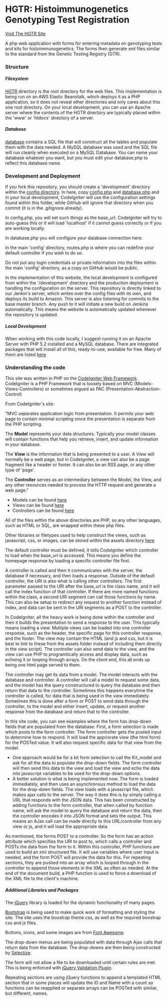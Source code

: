 # HGTR: Histoimmunogenetics Genotyping Test Registration

<a href="http://hgtr.b12x.org" target="_blank">Visit The HGTR Site</a>

A php web application with forms for entering metadata on genotyping tests and kits for histoimmunogenetics. The forms then generate xml files similar to the standard from the Genetic Testing Registry (GTR).

### Structure

##### Filesystem

[HGTR](HGTR) directory is the root directory for the web files. This implementation is being run on an AWS Elastic Beanstalk, which deploys it as a
PHP application, so it does not reveal other directories and only cares about this one root directory. On your local development, you can use an Apache server where the contents of the HGTR
directory are typically placed within the 'www' or 'htdocs' directory of a server. 

##### Database

[database](database) contains a SQL file that will construct all the tables and populate them with the data needed. A MySQL database was used and the SQL file will run cleanly when executed on a MySQL Database. 
You can name your database whatever you want, but you must edit your database.php to reflect this database name.

### Development and Deployment

If you fork this repository, you should create a 'development' directory within the [config directory](HGTR/application/config). In here, copy [config.php](HGTR/application/config/config.php) and [database.php](HGTR/application/config/database.php) and in your local development, CodeIgniter will use the configuration settings found within this folder, while GitHub will ignore that directory when you commit (it is in the .gitignore already).

In config.php, you will set such things as the base_url. CodeIgniter will try to auto-guess this or it will load 'localhost' if it cannot guess correctly or if you are working locally.

In database.php you will configure your database connection here.

In the main 'config' directory, routes.php is where you can redefine your default controller if you wish to do so.

Do not put any login credentials or private information into the files within the main 'config' directory, as a copy on GitHub would be public. 

In the implementation of this website, the local development is configured from within the '/development' directory and the production deployment is handling the configuration on the server. This repository is directly linked to our Jenkin's server, which writes over the config files with its own, and deploys its build to Amazon. This server is also listening for commits to the base master branch. Any push to it will initiate a new build on Jenkins automatically. This means the website is automatically updated whenever the repository is updated.

##### Local Development

When working with this code locally, I suggest running it on an Apache Server with PHP 5.2 installed and a MySQL database. There are integrated packages that will install all of this, ready-to-use, available for free. Many
 of them are listed [here](https://en.wikipedia.org/wiki/List_of_Apache–MySQL–PHP_packages)

### Understanding the code

This site was written in PHP on the [CodeIgniter Web Framework](http://codeigniter.com).
CodeIgniter is a PHP Framework that is loosely based on MVC (Models-Views-Controllers) or sometimes argued as PAC (Presentation-Abstraction-Control)

From CodeIgniter's site:

"MVC separates application logic from presentation. It permits your web page to contain minimal scripting since the presentation is separate from the PHP scripting.

The **Model** represents your data structures. Typically your model classes will contain functions that help you retrieve, insert, and update information in your database.

The **View** is the information that is being presented to a user. A View will normally be a web page, but in CodeIgniter, a view can also be a page fragment like a header or footer. It can also be an RSS page, or any other type of 'page'.

The **Controller** serves as an intermediary between the Model, the View, and any other resources needed to process the HTTP request and generate a web page."

* Models can be found [here](HGTR/application/models)
* Views can be found [here](HGTR/application/views)
* Controllers can be found [here](HGTR/application/controllers)

All of the files within the above directories are PHP, so any other languages, such as HTML or SQL, are wrapped within these php files.

Other libraries or filetypes used to help construct the views, such as javascript, css, or images, can be stored within the assets directory [here](HGTR/assets)

The default controller must be defined, it tells CodeIgniter which controller to load when the base_url is accessed. This means you define the homepage response by loading a specific controller file first.

A controller is called and then it communicates with the server, the database if necessary, and then loads a response. Outside of the default controller, the URI is also what is calling other controllers. The first parameter
 passed to the URI after the base_url is the class name, and it will call the index function of that controller. If there are more named functions within the class, a second URI segment can call those functions by name. This
 can also be setup to redirect any request to another function instead of index, and data can be sent in the URI segments as a POST to the controller.

In CodeIgniter, all the heavy work is being done within the controller and then it builds the presentation
to send a response to the user. This typically means loading a view. Multiple views can be loaded into one controller response, such as the header, the specific page for this controller response, and the footer. The view
may contain the HTML (and js and css, but it is best to link to these from the assets folder instead of including them directly in the view script). The controller can also send data to the view, and the view can 
use PHP to programtically access and display data, such as echoing it or looping through arrays. On the client end, this all ends up being one html page served to them.

The controller may get its data from a model. The model interacts with the database and controller. A controller will call a model to request some data, and the model has the query constructured to query the database 
and then return that data to the controller. Sometimes this happens everytime the controller is called, for data that is being used in the view immediately. Sometimes this is done after a form or POST to send data through
the controller, to the model and either insert, update, or request another response from the database and return that to the controller. 

In this site code, you can see examples where the form has drop-down fields that are populated from the database. First, a form selection is made which posts to the form controller. The form controller gets the posted input to determine
how to respond. It will load the appriorate view (the html form) for the POSTed value. It will also request specific data for that view from the model. 
* One approach would be for a kit form selection to call the Kit_model and ask for all the data to populate the drop-down fields. The form controller will then send this data to the view and load the view and echo the data into javascript variables to be used for the drop-down options.
* A better solution is what is being implemented now. The form is loaded immediately, and then uses an asynchronous method to load the data for the drop-down fields. The view loads with a javascript file, which makes ajax calls to the server.
The way it does this is by simply calling a URL that responds with the JSON data. This has been constructed by adding functions to the form controller, that when called by function name, will ask the model to query the database and return the data, then the controller encodes it into JSON format and sets the output. This means an AJax call can be made directly to this URL/controller from any view or js, and it will load the appropriate data.

As mentioned, the forms POST to a controller. So the form has an action attribute which specifies the URI to post to, which calls a controller and POSTs the data from the form to it. Within this controller, PHP functions are used
to build an xml structured file. It will use variables where user input is needed, and the form POST will provide the data for this. For repeating sections, they are pushed into an array which is looped through in the controller to append those elements in the XML as often as needed. At the end of the document build, a PHP function is used to force a download of the XML file to the client's machine.

##### Additional Libraries and Packages

The [jQuery](https://jquery.com/) library is loaded for the dynamic functionality of many pages.

[Bootstrap](http://getbootstrap.com/) is being used to make quick work of formatting and styling the site. The site uses the boostrap theme css, as well as the required boostrap css and js files. 

Buttons, icons, and some images are from [Font Awesome](http://fortawesome.github.io/Font-Awesome/).

The drop-down menus are being populated with data through Ajax calls that return data from the database. The drop-downs are then being constructed by [Selectize](http://brianreavis.github.io/selectize.js/).

The form will not allow a file to be downloaded until certain rules are met. This is being enforced with [jQuery Validation Plugin](http://jqueryvalidation.org/).

Repeating sections are using jQuery functions to append a templated HTML section that in some places will update the ID and Name with a count so functions can be reapplied or separate arrays can be POSTed with similar, but different,
 names.